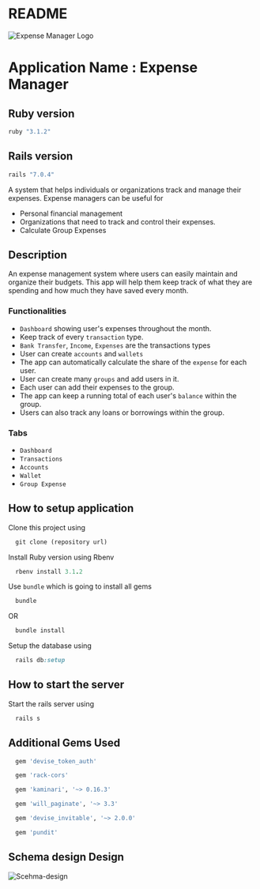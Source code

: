 # README

![Expense Manager Logo](https://www.google.com/url?sa=i&url=https%3A%2F%2Fwww.whmcstech.com%2Fwhmcs-tech-expense-manager.html&psig=AOvVaw3ZZOary5zQckYiGlfh7w5a&ust=1672312375689000&source=images&cd=vfe&ved=0CBAQjRxqFwoTCMjTuZuXnPwCFQAAAAAdAAAAABAD)
# Application Name : Expense Manager 


## Ruby version
```ruby
ruby "3.1.2"
```

## Rails version
```ruby
rails "7.0.4"
```

A system that helps individuals or organizations track and manage their expenses. Expense managers can be useful for 
* Personal financial management
* Organizations that need to track and control their expenses. 
* Calculate Group Expenses

## Description
 An expense management system where users can easily maintain and organize their budgets. This app will help them keep track of what they are spending and how much they have saved every month. 
 ### Functionalities
 * `Dashboard` showing user's expenses throughout the month.
 * Keep track of every `transaction` type.
 * `Bank Transfer`, `Income`, `Expenses` are the transactions types
 * User can create `accounts` and `wallets`
 * The app can automatically calculate the share of the `expense` for each user.
 * User can create many `groups` and add users in it.
 * Each user can add their expenses to the group.
 * The app can keep a running total of each user's `balance` within the group.
 * Users can also track any loans or borrowings within the group.
 ### Tabs
 * `Dashboard`
 * `Transactions`
 * `Accounts`
 * `Wallet`
 * `Group Expense`

## How to setup application
 Clone this project using
```ruby
  git clone (repository url)
```
Install Ruby version using Rbenv
```ruby
  rbenv install 3.1.2
```
Use `bundle` which is going to install all gems
```ruby
  bundle 
```
OR
```ruby
  bundle install 
```

Setup the database using
```ruby
  rails db:setup
```

## How to start the server
 Start the rails server using
```ruby
  rails s
```

## Additional Gems Used
```ruby
  gem 'devise_token_auth'

  gem 'rack-cors'

  gem 'kaminari', '~> 0.16.3'

  gem 'will_paginate', '~> 3.3'

  gem 'devise_invitable', '~> 2.0.0'

  gem 'pundit'
```
## Schema design Design
![Scehma-design]([Imgur](https://imgur.com/uxCvz0g))
